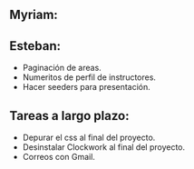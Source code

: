 ## Myriam:

## Esteban:

- Paginación de areas.
- Numeritos de perfil de instructores.
- Hacer seeders para presentación.

## Tareas a largo plazo:

- Depurar el css al final del proyecto.
- Desinstalar Clockwork al final del proyecto.
- Correos con Gmail.
